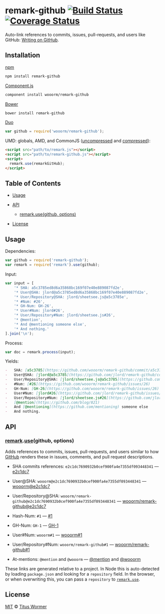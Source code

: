 # remark-github [![Build Status](https://img.shields.io/travis/wooorm/remark-github.svg)](https://travis-ci.org/wooorm/remark-github) [![Coverage Status](https://img.shields.io/codecov/c/github/wooorm/remark-github.svg)](https://codecov.io/github/wooorm/remark-github)

Auto-link references to commits, issues, pull-requests, and users like GitHub: [Writing on GitHub](https://help.github.com/articles/writing-on-github/#references).

## Installation

[npm](https://docs.npmjs.com/cli/install)

```bash
npm install remark-github
```

[Component.js](https://github.com/componentjs/component)

```bash
component install wooorm/remark-github
```

[Bower](http://bower.io/#install-packages)

```bash
bower install remark-github
```

[Duo](http://duojs.org/#getting-started)

```javascript
var github = require('wooorm/remark-github');
```

UMD: globals, AMD, and CommonJS ([uncompressed](remark-github.js) and [compressed](remark-github.min.js)):

```html
<script src="path/to/remark.js"></script>
<script src="path/to/remark-github.js"></script>
<script>
  remark.use(remarkGitHub);
</script>
```

## Table of Contents

*   [Usage](#usage)

*   [API](#api)

    *   [remark.use(github, options)](#remarkusegithub-options)

*   [License](#license)

## Usage

Dependencies:

```javascript
var github = require('remark-github');
var remark = require('remark').use(github);
```

Input:

```javascript
var input = [
    '* SHA: a5c3785ed8d6a35868bc169f07e40e889087fd2e',
    '* User@SHA: jlord@a5c3785ed8d6a35868bc169f07e40e889087fd2e',
    '* User/Repository@SHA: jlord/sheetsee.js@a5c3785e',
    '* #Num: #26',
    '* GH-Num: GH-26',
    '* User#Num: jlord#26',
    '* User/Repository#Num: jlord/sheetsee.js#26',
    '* @mention',
    '* And @mentioning someone else',
    '* And nothing.'
].join('\n');
```

Process:

```javascript
var doc = remark.process(input);
```

Yields:

```markdown
-   SHA: [a5c3785](https://github.com/wooorm/remark-github/commit/a5c3785ed8d6a35868bc169f07e40e889087fd2e)
-   User@SHA: [jlord@a5c3785](https://github.com/jlord/remark-github/commit/a5c3785ed8d6a35868bc169f07e40e889087fd2e)
-   User/Repository@SHA: [jlord/sheetsee.js@a5c3785](https://github.com/jlord/sheetsee.js/commit/a5c3785e)
-   #Num: [#26](https://github.com/wooorm/remark-github/issues/26)
-   GH-Num: [GH-26](https://github.com/wooorm/remark-github/issues/26)
-   User#Num: [jlord#26](https://github.com/jlord/remark-github/issues/26)
-   User/Repository#Num: [jlord/sheetsee.js#26](https://github.com/jlord/sheetsee.js/issues/26)
-   [@mention](https://github.com/blog/821)
-   And [@mentioning](https://github.com/mentioning) someone else
-   And nothing.
```

## API

### [remark](https://github.com/wooorm/remark#api).[use](https://github.com/wooorm/remark#remarkuseplugin-options)(github, options)

Adds references to commits, issues, pull-requests, and users similar to how
[GitHub](https://help.github.com/articles/writing-on-github/#references)
renders these in issues, comments, and pull request descriptions.

*   SHA commits references: `e2c1dc7690932b0cef900fa4e7355df093448341`
    — [e2c1dc7](https://github.com/wooorm/remark-github/commit/e2c1dc7690932b0cef900fa4e7355df093448341)

*   User@SHA: `wooorm@e2c1dc7690932b0cef900fa4e7355df093448341`
    — [wooorm@e2c1dc7](https://github.com/wooorm/remark-github/commit/e2c1dc7690932b0cef900fa4e7355df093448341)

*   User/Repository@SHA:
    `wooorm/remark-github@e2c1dc7690932b0cef900fa4e7355df093448341`
    — [wooorm/remark-github@e2c1dc7](https://github.com/wooorm/remark-github/commit/e2c1dc7690932b0cef900fa4e7355df093448341)

*   Hash-Num: `#1`
    — [#1](https://github.com/wooorm/remark-github/issues/1)

*   GH-Num: `GH-1`
    — [GH-1](https://github.com/wooorm/remark-github/issues/1)

*   User#Num: `wooorm#1`
    — [wooorm#1](https://github.com/wooorm/remark-github/issues/1)

*   User/Repository#Num: `wooorm/remark-github#1`
    — [wooorm/remark-github#1](https://github.com/wooorm/remark-github/issues/1)

*   At-mentions: `@mention` and `@wooorm`
    — [@mention](https://github.com/blog/821) and [@wooorm](https://github.com/wooorm)

These links are generated relative to a project. In Node this is auto-detected
by loading `package.json` and looking for a `repository` field.
In the browser, or when overwriting this, you can pass a `repository` to
[`remark.use`](https://github.com/wooorm/remark#remarkuseplugin-options).

## License

[MIT](LICENSE) © [Titus Wormer](http://wooorm.com)
